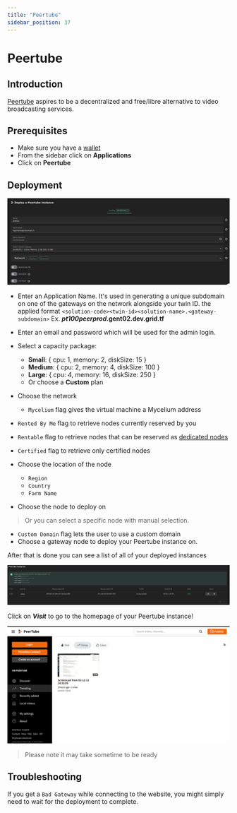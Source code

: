 ```yaml
---
title: "Peertube"
sidebar_position: 37
---
```


<h1> Peertube </h1>

## Introduction

[Peertube](https://joinpeertube.org/) aspires to be a decentralized and free/libre alternative to video broadcasting services.

## Prerequisites

- Make sure you have a [wallet](../wallet_connector.md)
- From the sidebar click on **Applications**
- Click on **Peertube**

## Deployment

![](./img/solutions_peertube.png)

- Enter an Application Name. It's used in generating a unique subdomain on one of the gateways on the network alongside your twin ID. 
  the applied format `<solution-code><twin-id><solution-name>.<gateway-subdomain>` Ex. ***pt100peerprod*.gent02.dev.grid.tf**
- Enter an email and password which will be used for the admin login.
- Select a capacity package:
    - **Small**: { cpu: 1, memory: 2, diskSize: 15 }
    - **Medium**: { cpu: 2, memory: 4, diskSize: 100 }
    - **Large**: { cpu: 4, memory: 16, diskSize: 250 }
    - Or choose a **Custom** plan
- Choose the network
   - `Mycelium` flag gives the virtual machine a Mycelium address
- `Rented By Me` flag to retrieve nodes currently reserved by you
- `Rentable` flag to retrieve nodes that can be reserved as [dedicated nodes](../deploy/node_finder.md#dedicated-nodes)
- `Certified` flag to retrieve only certified nodes 
- Choose the location of the node
   - `Region`
   - `Country`
   - `Farm Name`

- Choose the node to deploy on
> Or you can select a specific node with manual selection.
- `Custom Domain` flag lets the user to use a custom domain
- Choose a gateway node to deploy your Peertube instance on.

After that is done you can see a list of all of your deployed instances


![](./img/weblet_peertube_listing.png)

Click on ***Visit*** to go to the homepage of your Peertube instance!

![](./img/weblet_peertube_instance.png)

> Please note it may take sometime to be ready

## Troubleshooting

If you get a `Bad Gateway` while connecting to the website, you might simply need to wait for the deployment to complete.